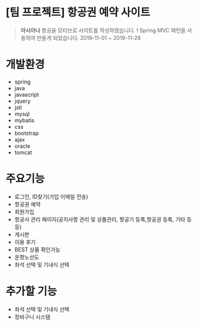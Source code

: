 # [팀 프로젝트] 항공권 예약 사이트

> **아시아나** 항공을 모티브로 사이트를 작성하였습니다. ~~!~~
> Spring MVC 패턴을 사용하여 만들게 되었습니다.
> 2019-11-01 ~ 2019-11-28

# 개발환경
* spring
* java
* javascript
* jquery
* jstl
* mysql
* mybatis
* css
* bootstrap
* ajax
* oracle
* tomcat

# 주요기능
* 로그인, ID찾기(가입 이메일 전송)
* 항공권 예약
* 회원가입
* 항공사 관리 페이지(공지사항 관리 및 상품관리, 항공기 등록,항공권 등록, 기타 등등)
* 게시판
* 이용 후기
* BEST 상품 확인가능
* 운항노선도
* 좌석 선택 및 기내식 선택

# 추가할 기능
* 좌석 선택 및 기내식 선택
* 장바구니 시스템
